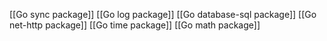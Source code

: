 
[[Go sync package]]
[[Go log package]]
[[Go database-sql package]]
[[Go net-http package]]
[[Go time package]]
[[Go math package]]